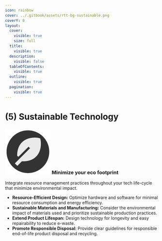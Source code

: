 ```yaml
---
icon: rainbow
cover: ../.gitbook/assets/rtt-bg-sustainable.png
coverY: 0
layout:
  cover:
    visible: true
    size: full
  title:
    visible: true
  description:
    visible: false
  tableOfContents:
    visible: true
  outline:
    visible: true
  pagination:
    visible: true
---
```


# (5) Sustainable Technology

### <img src="../.gitbook/assets/icon-w-sustainability.png" alt="https://www.notion.so/icons/forward_lightgray.svg" data-size="line"> **Minimize your eco footprint**

Integrate resource management practices throughout your tech life-cycle that minimize environmental impact.

* **Resource-Efficient Design:** Optimize hardware and software for minimal resource consumption and energy efficiency.
* **Sustainable Materials and Manufacturing:** Consider the environmental impact of materials used and prioritize sustainable production practices.
* **Extend Product Lifespan:** Design technology for longevity and easy repairability to reduce e-waste.
* **Promote Responsible Disposal:** Provide clear guidelines for responsible end-of-life product disposal and recycling.
